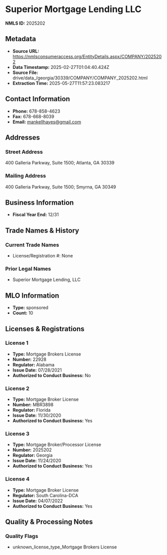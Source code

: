 # Superior Mortgage Lending LLC

**NMLS ID:** 2025202

## Metadata
- **Source URL:** https://nmlsconsumeraccess.org/EntityDetails.aspx/COMPANY/2025202
- **Data Timestamp:** 2025-02-27T01:04:40.424Z
- **Source File:** drive/data_/georgia/30339/COMPANY/COMPANY_2025202.html
- **Extraction Time:** 2025-05-27T11:57:23.083217

## Contact Information
- **Phone:** 678-858-4623
- **Fax:** 678-668-8039
- **Email:** mankellhayes@gmail.com

## Addresses
### Street Address
400 Galleria Parkway, Suite 1500; Atlanta, GA 30339

### Mailing Address
400 Galleria Parkway, Suite 1500; Smyrna, GA 30349

## Business Information
- **Fiscal Year End:** 12/31

## Trade Names & History
### Current Trade Names
- License/Registration #: None

### Prior Legal Names
- Superior Mortgage Lending, LLC

## MLO Information
- **Type:** sponsored
- **Count:** 10

## Licenses & Registrations

### License 1
- **Type:** Mortgage Brokers License
- **Number:** 22928
- **Regulator:** Alabama
- **Issue Date:** 07/28/2021
- **Authorized to Conduct Business:** No

### License 2
- **Type:** Mortgage Broker License
- **Number:** MBR3898
- **Regulator:** Florida
- **Issue Date:** 11/30/2020
- **Authorized to Conduct Business:** Yes

### License 3
- **Type:** Mortgage Broker/Processor License
- **Number:** 2025202
- **Regulator:** Georgia
- **Issue Date:** 11/24/2020
- **Authorized to Conduct Business:** Yes

### License 4
- **Type:** Mortgage Broker License
- **Regulator:** South Carolina-DCA
- **Issue Date:** 04/07/2022
- **Authorized to Conduct Business:** Yes

## Quality & Processing Notes
### Quality Flags
- unknown_license_type_Mortgage Brokers License
